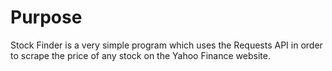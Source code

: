 # Purpose
Stock Finder is a very simple program which uses the Requests API in order to scrape the price of any stock on the Yahoo Finance website.
